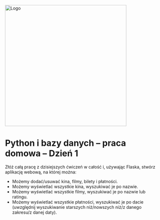 <img alt="Logo" src="http://coderslab.pl/svg/logo-coderslab.svg" width="400">

# Python i bazy danych &ndash; praca domowa &ndash; Dzień 1

Złóż całą pracę z dzisiejszych ćwiczeń w całość i, używając Flaska, stwórz aplikację webową, na której można:

* Możemy dodać/usuwać kina, filmy, bilety i płatności.
* Możemy wyświetlać wszystkie kina, wyszukiwać je po nazwie.
* Możemy wyświetlać wszystkie filmy, wyszukiwać je po nazwie lub ratingu.
* Możemy wyświetlać wszystkie płatności, wyszukiwać je po dacie (uwzględnij wyszukiwanie starszych niż/nowszych niż/z danego zakresu/z danej daty).

